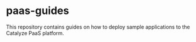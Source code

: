 paas-guides
===========
This repository contains guides on how to deploy sample applications to the Catalyze PaaS platform.

